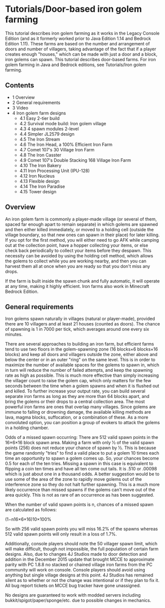 # Tutorials/Door-based iron golem farming
This tutorial describes iron golem farming as it works in the Legacy Console Edition (and as it formerly worked prior to Java Edition 1.14 and Bedrock Edition 1.11). These farms are based on the number and arrangement of doors and number of villagers, taking advantage of the fact that if a player creates enough "houses," which can be made with just a door and a block, iron golems can spawn. This tutorial describes door-based farms. For iron golem farming in Java and Bedrock editions, see Tutorials/Iron golem farming.

## Contents
- 1 Overview
- 2 General requirements
- 3 Video
- 4 Iron golem farm designs
	- 4.1 Easy 2-tier build
	- 4.2 Survival mode build: Iron golem village
	- 4.3 4 spawn modules 2-level
	- 4.4 Simpler JL2579 design
	- 4.5 The Iron Stream
	- 4.6 The Iron Head, a 100% Efficient Iron Farm
	- 4.7 Comet 107's 30 Village Iron Farm
	- 4.8 The Iron Casster
	- 4.9 Comet 107's Double Stacking 168 Village Iron Farm
	- 4.10 The Iron Bakery
	- 4.11 Iron Processing Unit (IPU-128)
	- 4.12 Iron Nucleus
	- 4.13 Flexible design
	- 4.14 The Iron Paradise
	- 4.15 Tower design

## Overview
An iron golem farm is commonly a player-made village (or several of them, spaced far enough apart to remain separate) in which golems are spawned and then either killed immediately, or moved to a holding cell (outside the village boundary, so that new ones can spawn in their place) for later killing. If you opt for the first method, you will either need to go AFK while camping out at the collection point, have a hopper collecting your items, or else check back periodically to collect your items before they despawn. This necessity can be avoided by using the holding cell method, which allows the golems to collect while you are working nearby, and then you can harvest them all at once when you are ready so that you don't miss any drops. 

If the farm is built inside the spawn chunk and fully automatic, it will operate at any time, making it highly efficient.  Iron farms also work in Minecraft Bedrock Edition.

## General requirements
Iron golems spawn naturally in villages (natural or player-made), provided there are 10 villagers and at least 21 houses (counted as doors). The chance of spawning is 1 in 7000 per tick, which averages around one every six minutes. 

There are several approaches to building an iron farm, but efficient farms tend to use two floors in the golem-spawning zone (16 blocks×6 blocks×16 blocks) and keep all doors and villagers outside the zone, either above and below the center or in an outer "ring" on the same level. This is in order to maximize the number of available spaces for the golems to spawn in, which in turn will reduce the number of failed attempts, and keep the spawning rate as high as possible. This is much more effective than simply increasing the villager count to raise the golem cap, which only matters for the few seconds between the time when a golem spawns and when it is flushed out and killed. To further increase your output rate, you can build several separate iron farms as long as they are more than 64 blocks apart, and bring the golems or their drops to a central collection area. The most powerful iron farms are ones that overlap many villages. Since golems are immune to falling or drowning damage, the available killing methods are lava, magma blocks, suffocation, or a combination of these. As a more convoluted option, you can position a group of evokers to attack the golems in a holding chamber.

Odds of a missed spawn occurring:
There are 512 valid spawn points in the 16×6×16 block spawn area. Making a farm with only 1⁄2 of the valid spawn points (256) does not reduce your chance of spawn by 1⁄2.  This is because the game randomly "tries" to find a valid place to put a golem 10 times each time an opportunity to spawn a golem comes up. So, your chances become 0.5 for each of the ten tries. Missing a spawn in this case is equivalent to flipping a coin ten times and have all ten come out tails. It is .510 or .00098 which is just about one in a thousand odds. A better suggestion would be to use some of the area of the zone to rapidly move golems out of the interference zone so they do not halt further spawning. This is a much more likely occurrence than missed spawns if the golems can't move out of the area quickly. This is not as rare of an occurrence as has been suggested.

When the number of valid spawn points is n, chances of a missed spawn are calculated as follows:

(1−n16×6×16)10×100%

So with 256 valid spawn points you will miss 16.2% of the spawns whereas 512 valid spawn points will only result in a loss of 1.7%.

Additionally, console players should note the 50 villager spawn limit, which will make difficult, though not impossible, the full population of certain farm designs. Also, due to changes 4J Studios made to door detection and addition in the December 2015 update that brought MCCE to approximate parity with PC 1.8.8 no stacked or chained village iron farms from the PC community will work on console. Console players should avoid using anything but single village designs at this point. 4J Studios has remained silent as to whether or not the change was intentional or if they plan to fix it. All bug report tickets on MCCE bug tracker have gone unassigned.

No designs are guaranteed to work with modded servers including bukkit/spigot/paper/sponge/etc. due to possible changes in mechanics.

